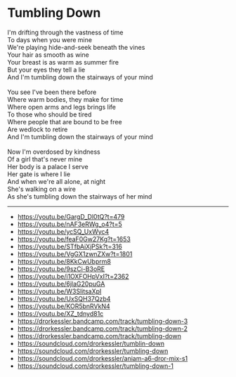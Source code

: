# Tumbling Down

I'm drifting through the vastness of time\
To days when you were mine\
We're playing hide-and-seek beneath the vines\
Your hair as smooth as wine\
Your breast is as warm as summer fire\
But your eyes they tell a lie\
And I'm tumbling down the stairways of your mind\
\
You see I've been there before\
Where warm bodies, they make for time\
Where open arms and legs brings life\
To those who should be tired\
Where people that are bound to be free\
Are wedlock to retire\
And I'm tumbling down the stairways of your mind\
\
Now I'm overdosed by kindness\
Of a girl that's never mine\
Her body is a palace I serve\
Her gate is where I lie\
And when we're all alone, at night\
She's walking on a wire\
As she's tumbling down the stairways of her mind

---
- https://youtu.be/GargD_Dl0tQ?t=479
- https://youtu.be/nAF3eRWg_o4?t=5
- https://youtu.be/ycSQ_UxWyc4
- https://youtu.be/feaF0Gw27Kg?t=1653
- https://youtu.be/STfbAiXjPSk?t=316
- https://youtu.be/VgGX1zwnZXw?t=1801
- https://youtu.be/8KkCwUbprm8
- https://youtu.be/9szCi-B3oRE
- https://youtu.be/i1OXFOHpVxI?t=2362
- https://youtu.be/6jlaG20puGA
- https://youtu.be/W3SlitsaXpI
- https://youtu.be/UxSQH37Qzb4
- https://youtu.be/KOR5bnRVkN4
- https://youtu.be/XZ_tdnyd81c
- https://drorkessler.bandcamp.com/track/tumbling-down-3
- https://drorkessler.bandcamp.com/track/tumbling-down-2
- https://drorkessler.bandcamp.com/track/tumbling-down
- https://soundcloud.com/drorkessler/tumblin-down
- https://soundcloud.com/drorkessler/tumbling-down
- https://soundcloud.com/drorkessler/aniam-a6-dror-mix-s1
- https://soundcloud.com/drorkessler/tumbling-down-1
